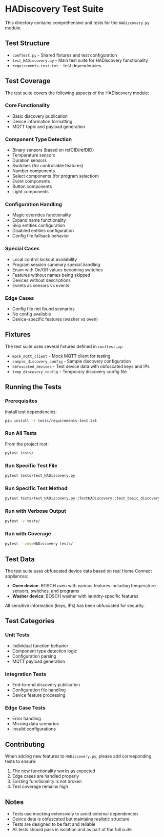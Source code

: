 # HADiscovery Test Suite

This directory contains comprehensive unit tests for the `HADiscovery.py` module.

## Test Structure

- `conftest.py` - Shared fixtures and test configuration
- `test_HADiscovery.py` - Main test suite for HADiscovery functionality
- `requirements-test.txt` - Test dependencies

## Test Coverage

The test suite covers the following aspects of the HADiscovery module:

### Core Functionality
- Basic discovery publication
- Device information formatting
- MQTT topic and payload generation

### Component Type Detection
- Binary sensors (based on refCID/refDID)
- Temperature sensors
- Duration sensors
- Switches (for controllable features)
- Number components
- Select components (for program selection)
- Event components
- Button components
- Light components

### Configuration Handling
- Magic overrides functionality
- Expand name functionality
- Skip entities configuration
- Disabled entities configuration
- Config file fallback behavior

### Special Cases
- Local control lockout availability
- Program session summary special handling
- Enum with On/Off values becoming switches
- Features without names being skipped
- Devices without descriptions
- Events as sensors vs events

### Edge Cases
- Config file not found scenarios
- No config available
- Device-specific features (washer vs oven)

## Fixtures

The test suite uses several fixtures defined in `conftest.py`:

- `mock_mqtt_client` - Mock MQTT client for testing
- `sample_discovery_config` - Sample discovery configuration
- `obfuscated_devices` - Test device data with obfuscated keys and IPs
- `temp_discovery_config` - Temporary discovery config file

## Running the Tests

### Prerequisites

Install test dependencies:
```bash
pip install -r tests/requirements-test.txt
```

### Run All Tests

From the project root:
```bash
pytest tests/
```

### Run Specific Test File

```bash
pytest tests/test_HADiscovery.py
```

### Run Specific Test Method

```bash
pytest tests/test_HADiscovery.py::TestHADiscovery::test_basic_discovery_publication
```

### Run with Verbose Output

```bash
pytest -v tests/
```

### Run with Coverage

```bash
pytest --cov=HADiscovery tests/
```

## Test Data

The test suite uses obfuscated device data based on real Home Connect appliances:

- **Oven device**: BOSCH oven with various features including temperature sensors, switches, and programs
- **Washer device**: BOSCH washer with laundry-specific features

All sensitive information (keys, IPs) has been obfuscated for security.

## Test Categories

### Unit Tests
- Individual function behavior
- Component type detection logic
- Configuration parsing
- MQTT payload generation

### Integration Tests
- End-to-end discovery publication
- Configuration file handling
- Device feature processing

### Edge Case Tests
- Error handling
- Missing data scenarios
- Invalid configurations

## Contributing

When adding new features to `HADiscovery.py`, please add corresponding tests to ensure:

1. The new functionality works as expected
2. Edge cases are handled properly
3. Existing functionality is not broken
4. Test coverage remains high

## Notes

- Tests use mocking extensively to avoid external dependencies
- Device data is obfuscated but maintains realistic structure
- Tests are designed to be fast and reliable
- All tests should pass in isolation and as part of the full suite

